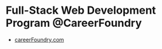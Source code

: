 # Full-Stack Web Development Program @CareerFoundry
- [careerFoundry.com](https://careerfoundry.com/en/courses/become-a-web-developer-with-your-bildungsgutschein/)